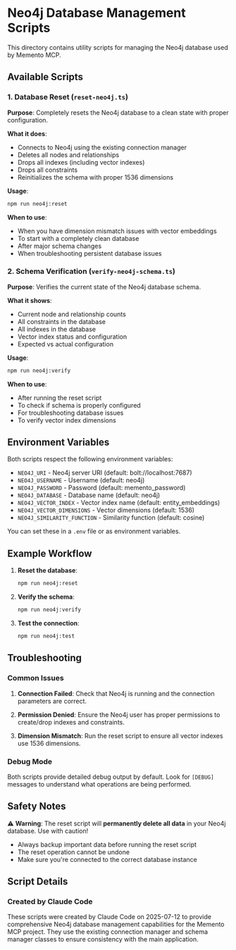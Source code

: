 # Neo4j Database Management Scripts

This directory contains utility scripts for managing the Neo4j database used by Memento MCP.

## Available Scripts

### 1. Database Reset (`reset-neo4j.ts`)

**Purpose**: Completely resets the Neo4j database to a clean state with proper configuration.

**What it does**:
- Connects to Neo4j using the existing connection manager
- Deletes all nodes and relationships
- Drops all indexes (including vector indexes)
- Drops all constraints
- Reinitializes the schema with proper 1536 dimensions

**Usage**:
```bash
npm run neo4j:reset
```

**When to use**:
- When you have dimension mismatch issues with vector embeddings
- To start with a completely clean database
- After major schema changes
- When troubleshooting persistent database issues

### 2. Schema Verification (`verify-neo4j-schema.ts`)

**Purpose**: Verifies the current state of the Neo4j database schema.

**What it shows**:
- Current node and relationship counts
- All constraints in the database
- All indexes in the database
- Vector index status and configuration
- Expected vs actual configuration

**Usage**:
```bash
npm run neo4j:verify
```

**When to use**:
- After running the reset script
- To check if schema is properly configured
- For troubleshooting database issues
- To verify vector index dimensions

## Environment Variables

Both scripts respect the following environment variables:

- `NEO4J_URI` - Neo4j server URI (default: bolt://localhost:7687)
- `NEO4J_USERNAME` - Username (default: neo4j)
- `NEO4J_PASSWORD` - Password (default: memento_password)
- `NEO4J_DATABASE` - Database name (default: neo4j)
- `NEO4J_VECTOR_INDEX` - Vector index name (default: entity_embeddings)
- `NEO4J_VECTOR_DIMENSIONS` - Vector dimensions (default: 1536)
- `NEO4J_SIMILARITY_FUNCTION` - Similarity function (default: cosine)

You can set these in a `.env` file or as environment variables.

## Example Workflow

1. **Reset the database**:
   ```bash
   npm run neo4j:reset
   ```

2. **Verify the schema**:
   ```bash
   npm run neo4j:verify
   ```

3. **Test the connection**:
   ```bash
   npm run neo4j:test
   ```

## Troubleshooting

### Common Issues

1. **Connection Failed**: Check that Neo4j is running and the connection parameters are correct.

2. **Permission Denied**: Ensure the Neo4j user has proper permissions to create/drop indexes and constraints.

3. **Dimension Mismatch**: Run the reset script to ensure all vector indexes use 1536 dimensions.

### Debug Mode

Both scripts provide detailed debug output by default. Look for `[DEBUG]` messages to understand what operations are being performed.

## Safety Notes

⚠️ **Warning**: The reset script will **permanently delete all data** in your Neo4j database. Use with caution!

- Always backup important data before running the reset script
- The reset operation cannot be undone
- Make sure you're connected to the correct database instance

## Script Details

### Created by Claude Code

These scripts were created by Claude Code on 2025-07-12 to provide comprehensive Neo4j database management capabilities for the Memento MCP project. They use the existing connection manager and schema manager classes to ensure consistency with the main application.